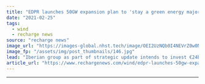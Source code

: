 ```yaml
---
title: "EDPR launches 50GW expansion plan to 'stay a green energy major'"
date: "2021-02-25"
tags: 
  - wind
  - recharge news
source: "recharge news"
image_url: "https://images-global.nhst.tech/image/OEI2UzNQb0I4NEVrZ0w0NjBuLytIQkZqenpZalNOdnY0U2VKL0RFamdIbz0=/nhst/binary/9a7c3c4fd88516decb012eb0c4ba94e3"
image_fp: "/assets/img/post_thumbnails/146.jpg"
lead: "Iberian group as part of strategic update intends to invest €24bn to 2025 and could have total 70GW renewables base by decade's end"
article_url: "https://www.rechargenews.com/wind/edpr-launches-50gw-expansion-plan-to-stay-a-green-energy-major/2-1-969861"
---
```


---
